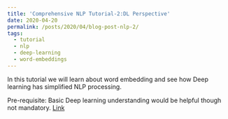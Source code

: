 ```yaml
---
title: 'Comprehensive NLP Tutorial-2:DL Perspective'
date: 2020-04-20
permalink: /posts/2020/04/blog-post-nlp-2/
tags:
  - tutorial
  - nlp
  - deep-learning
  - word-embeddings
---
```


In this tutorial we will learn about word embedding and see how Deep learning has simplified NLP processing.

Pre-requisite: Basic Deep learning understanding would be helpful though not mandatory.
[Link](https://www.kaggle.com/kksienc/comprehensive-nlp-tutorial-2-dl-perspective)